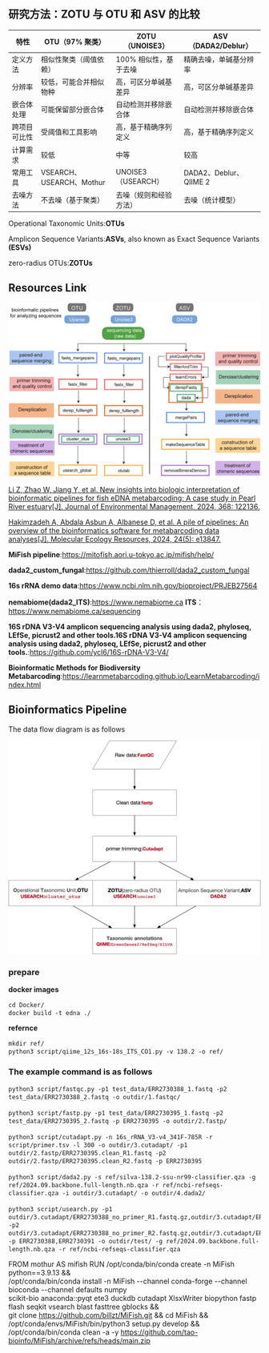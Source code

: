 ## 研究方法：ZOTU 与 OTU 和 ASV 的比较

|特性| 	OTU（97% 聚类）        | 	ZOTU（UNOISE3）    | 	ASV（DADA2/Deblur）     |
|-----|---------------------|-------------------|------------------------|
|定义方法| 	相似性聚类（阈值依赖）        | 	100% 相似性，基于去噪    |	精确去噪，单碱基分辨率|
|分辨率| 	较低，可能合并相似物种        | 	高，可区分单碱基差异       |	高，可区分单碱基差异|
|嵌合体处理| 	可能保留部分嵌合体	| 自动检测并移除嵌合体        |	自动检测并移除嵌合体|
|跨项目可比性| 		受阈值和工具影响          | 	高，基于精确序列定义       |	高，基于精确序列定义|
|计算需求|较低                   | 	中等               |	较高|
|常用工具| 		                 VSEARCH、USEARCH、Mothur| 	UNOISE3（USEARCH） |	DADA2、Deblur、QIIME 2|
|去噪方法| 		                  不去噪（基于聚类）	| 去噪（规则和经验方法）       |	去噪（统计模型）|

Operational Taxonomic Units:**OTUs**

Amplicon Sequence Variants:**ASVs**, also known as Exact Sequence Variants **(ESVs)**

zero-radius OTUs:**ZOTUs**

## Resources Link

![bmc](./bioinfomatics/bioinformatics.jpg)

[Li Z, Zhao W, Jiang Y, et al. New insights into biologic interpretation of bioinformatic pipelines for fish eDNA metabarcoding: A case study in Pearl River estuary[J]. Journal of Environmental Management, 2024, 368: 122136.](https://www.sciencedirect.com/science/article/pii/S0301479724021224)

[Hakimzadeh A, Abdala Asbun A, Albanese D, et al. A pile of pipelines: An overview of the bioinformatics software for metabarcoding data analyses[J]. Molecular Ecology Resources, 2024, 24(5): e13847.](https://onlinelibrary.wiley.com/doi/abs/10.1111/1755-0998.13847)

**MiFish pipeline**:https://mitofish.aori.u-tokyo.ac.jp/mifish/help/

**dada2_custom_fungal**:https://github.com/thierroll/dada2_custom_fungal

**16s rRNA demo data**:https://www.ncbi.nlm.nih.gov/bioproject/PRJEB27564

**nemabiome(dada2_ITS)**:https://www.nemabiome.ca **ITS**：https://www.nemabiome.ca/sequencing

**16S rDNA V3-V4 amplicon sequencing analysis using dada2, phyloseq, LEfSe, picrust2 and other tools.16S rDNA V3-V4 amplicon sequencing analysis using dada2, phyloseq, LEfSe, picrust2 and other tools.**:https://github.com/ycl6/16S-rDNA-V3-V4/

**Bioinformatic Methods for Biodiversity Metabarcoding**:https://learnmetabarcoding.github.io/LearnMetabarcoding/index.html


## Bioinformatics Pipeline

The data flow diagram is as follows

![flow-chart](./16s_rRNA.jpg)

### prepare 

**docker images**

    cd Docker/
    docker build -t edna ./

**refernce**

    mkdir ref/
    python3 script/qiime_12s_16s-18s_ITS_CO1.py -v 138.2 -o ref/

### The example command is as follows

    python3 script/fastqc.py -p1 test_data/ERR2730388_1.fastq -p2 test_data/ERR2730388_2.fastq -o outdir/1.fastqc/

    python3 script/fastp.py -p1 test_data/ERR2730395_1.fastq -p2 test_data/ERR2730395_2.fastq -p ERR2730395 -o outdir/2.fastp/

    python3 script/cutadapt.py -n 16s_rRNA_V3-v4_341F-785R -r script/primer.tsv -l 300 -o outdir/3.cutadapt/ -p1 outdir/2.fastp/ERR2730395.clean_R1.fastq -p2 outdir/2.fastp/ERR2730395.clean_R2.fastq -p ERR2730395

    python3 script/dada2.py -s ref/silva-138.2-ssu-nr99-classifier.qza -g ref/2024.09.backbone.full-length.nb.qza -r ref/ncbi-refseqs-classifier.qza -i outdir/3.cutadapt/ -o outdir/4.dada2/

    python3 script/usearch.py -p1 outdir/3.cutadapt/ERR2730388_no_primer_R1.fastq.gz,outdir/3.cutadapt/ERR2730391_no_primer_R1.fastq.gz -p2 outdir/3.cutadapt/ERR2730388_no_primer_R2.fastq.gz,outdir/3.cutadapt/ERR2730391_no_primer_R2.fastq.gz -p ERR2730388,ERR2730391 -o outdir/test/ -g ref/2024.09.backbone.full-length.nb.qza -r ref/ncbi-refseqs-classifier.qza



FROM mothur AS mifish
RUN /opt/conda/bin/conda create -n MiFish python==3.9.13 &&  \
    /opt/conda/bin/conda install -n MiFish --channel conda-forge --channel bioconda --channel defaults numpy  \
    scikit-bio anaconda::pyqt ete3 duckdb cutadapt XlsxWriter biopython fastp flash seqkit vsearch blast fasttree gblocks &&  \
    git clone https://github.com/billzt/MiFish.git && cd MiFish && /opt/conda/envs/MiFish/bin/python3 setup.py develop && \
    /opt/conda/bin/conda clean -a -y
https://github.com/tao-bioinfo/MiFish/archive/refs/heads/main.zip